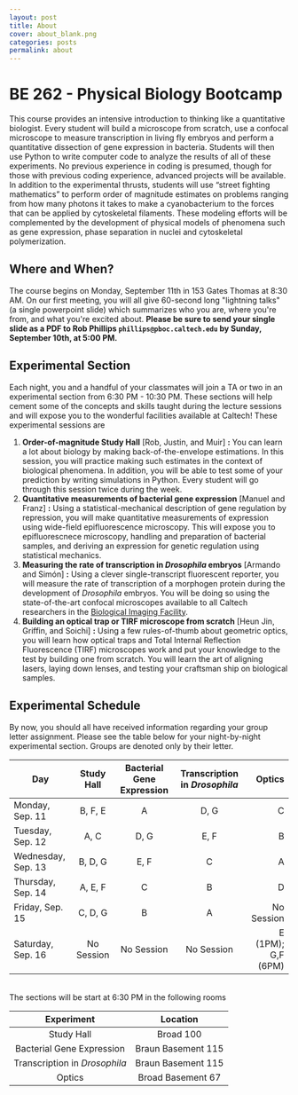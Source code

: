 ```yaml
---
layout: post
title: About
cover: about_blank.png
categories: posts
permalink: about
---
```

# BE 262 - Physical Biology Bootcamp

This course provides an intensive introduction to thinking like a quantitative biologist. Every student will build a microscope from scratch, use a confocal microscope to measure transcription in living fly embryos and perform a quantitative dissection of gene expression in bacteria. Students will then use Python to write computer code to analyze the results of all of these experiments. No previous experience in coding is presumed, though for those with previous coding experience, advanced projects will be available. In addition to the experimental thrusts, students will use “street fighting mathematics” to perform order of magnitude estimates on problems ranging from how many photons it takes to make a cyanobacterium to the forces that can be applied by cytoskeletal filaments. These modeling efforts will be complemented by the development of physical models of phenomena such as gene expression, phase separation in nuclei and cytoskeletal polymerization.

## Where and When?
The course begins on Monday, September 11th in 153 Gates Thomas at 8:30 AM. On our first meeting, you will all give 60-second long "lightning talks" (a single powerpoint slide) which summarizes who you are, where you're from, and what you're excited about. **Please be sure to send your single slide as a PDF to Rob Phillips `phillips@pboc.caltech.edu` by Sunday, September 10th, at 5:00 PM.**


## Experimental Section
Each night, you and a handful of your classmates will join a TA or two in an experimental section from 6:30 PM - 10:30 PM. These sections will help cement some of the concepts and skills taught during the lecture sessions and will expose you to the wonderful facilities available at Caltech! These experimental sessions are

1. **Order-of-magnitude Study Hall** \[Rob, Justin, and Muir\] **:** You can learn a lot about biology by making back-of-the-envelope estimations. In this session,  you will practice making such estimates in the context of biological phenomena. In addition, you will be able to test some of your prediction by writing simulations in Python. Every student will go through this session twice during the week.
2. **Quantitative measurements of bacterial gene expression** \[Manuel and Franz\] **:** Using a statistical-mechanical description of gene regulation by repression, you will make quantitative measurements of expression using wide-field epifluorescence microscopy. This will expose you to epifluorescnece microscopy, handling and preparation of bacterial samples, and deriving an expression for genetic regulation using statistical mechanics.
3. **Measuring the rate of transcription in *Drosophila* embryos** \[Armando and Simón\] **:** Using a clever single-transcript fluorescent reporter, you will measure the rate of transcription of a morphogen protein during the development of *Drosophila* embryos. You will be doing so using the state-of-the-art confocal microscopes available to all Caltech researchers in the [Biological Imaging Facility](http://bioimaging.caltech.edu).
4. **Building an optical trap or TIRF microscope from scratch** \[Heun Jin, Griffin, and Soichi\] **:** Using a few rules-of-thumb about geometric optics, you will learn how optical traps and Total Internal Reflection Fluorescence (TIRF) microscopes work and put your knowledge to the test by building one from scratch. You will learn the art of aligning lasers, laying down lenses, and testing your craftsman ship on biological samples.

## Experimental Schedule

By now, you should all have received information regarding your group letter assignment. Please see the table below for your night-by-night experimental section. Groups are denoted only by their letter.



| **Day** | **Study Hall** | **Bacterial Gene Expression** | **Transcription in *Drosophila***| **Optics** |
|--|:--:|:--:|:--:|--:|
| Monday, Sep. 11 |  B, F, E | A | D, G | C |
| Tuesday, Sep. 12| A, C | D, G| E, F| B |
| Wednesday, Sep. 13| B, D, G |E, F|  C|  A |
| Thursday, Sep. 14 |A, E, F| C | B | D |
| Friday, Sep. 15 | C, D, G | B |  A | No Session |
| Saturday, Sep. 16| No Session | No Session | No Session | E (1PM); G,F (6PM)|


<br/>
The sections will be start at 6:30 PM in the following rooms

| **Experiment** | **Location**|
|:--:|:--:|
| Study Hall | Broad 100|
| Bacterial Gene Expression | Braun Basement 115|
| Transcription in *Drosophila* | Braun Basement 115|
| Optics | Broad Basement 67 |
